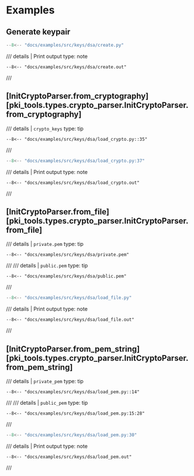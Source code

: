 # Examples

## Generate keypair

```python
--8<-- "docs/examples/src/keys/dsa/create.py"
```

/// details | Print output
    type: note
``` 
--8<-- "docs/examples/src/keys/dsa/create.out"
```
///

## [InitCryptoParser.from_cryptography][pki_tools.types.crypto_parser.InitCryptoParser.from_cryptography]

/// details | `crypto_keys`
    type: tip
```
--8<-- "docs/examples/src/keys/dsa/load_crypto.py::35"
```
///

```python
--8<-- "docs/examples/src/keys/dsa/load_crypto.py:37"
```

/// details | Print output
    type: note
``` 
--8<-- "docs/examples/src/keys/dsa/load_crypto.out"
```
///

## [InitCryptoParser.from_file][pki_tools.types.crypto_parser.InitCryptoParser.from_file]

/// details | `private.pem`
    type: tip
```
--8<-- "docs/examples/src/keys/dsa/private.pem"
```
///
/// details | `public.pem`
    type: tip
```
--8<-- "docs/examples/src/keys/dsa/public.pem"
```
///

```python
--8<-- "docs/examples/src/keys/dsa/load_file.py"
```

/// details | Print output
    type: note
``` 
--8<-- "docs/examples/src/keys/dsa/load_file.out"
```
///

## [InitCryptoParser.from_pem_string][pki_tools.types.crypto_parser.InitCryptoParser.from_pem_string]

/// details | `private_pem`
    type: tip
```
--8<-- "docs/examples/src/keys/dsa/load_pem.py::14"
```
///
/// details | `public_pem`
    type: tip
```
--8<-- "docs/examples/src/keys/dsa/load_pem.py:15:28"
```
///

```python
--8<-- "docs/examples/src/keys/dsa/load_pem.py:30"
```

/// details | Print output
    type: note
``` 
--8<-- "docs/examples/src/keys/dsa/load_pem.out"
```
///